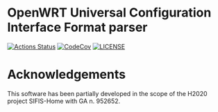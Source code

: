 # OpenWRT Universal Configuration Interface Format parser

[![Actions Status][actions badge]][actions]
[![CodeCov][codecov badge]][codecov]
[![LICENSE][license badge]][license]


# Acknowledgements

This software has been partially developed in the scope of the H2020 project SIFIS-Home with GA n. 952652.

<!-- Links -->
[actions]: https://github.com/domo-iot/openwrt-uci/actions
[codecov]: https://codecov.io/gh/domo-iot/openwrt-uci
[license]: LICENSE

<!-- Badges -->
[actions badge]: https://github.com/domo-iot/openwrt-uci/workflows/openwrt-uci/badge.svg
[codecov badge]: https://codecov.io/gh/domo-iot/openwrt-uci/branch/master/graph/badge.svg
[license badge]: https://img.shields.io/badge/license-MIT-blue.svg
